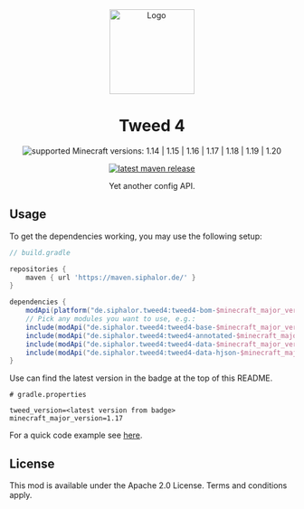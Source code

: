 <div align="center">
    <img src="logo.png?raw=true" alt="Logo" width="150" height="150" />

# Tweed 4

![supported Minecraft versions: 1.14 | 1.15 | 1.16 | 1.17 | 1.18 | 1.19 | 1.20](https://img.shields.io/badge/support%20for%20MC-1.14%20%7C%201.15%20%7C%201.16%20%7C%201.17%20%7C%201.18%20%7C%201.19%20%7C%201.20-%2356AD56?style=for-the-badge)


[![latest maven release](https://img.shields.io/maven-metadata/v?color=0f9fbc&metadataUrl=https%3A%2F%2Fmaven.siphalor.de%2Fde%2Fsiphalor%2Ftweed4%2Ftweed4-bom-1.17%2Fmaven-metadata.xml&style=flat-square)](https://maven.siphalor.de/de/siphalor/tweed4/)

Yet another config API.

</div>

## Usage

To get the dependencies working, you may use the following setup:
```groovy
// build.gradle

repositories {
	maven { url 'https://maven.siphalor.de/' }
}

dependencies {
	modApi(platform("de.siphalor.tweed4:tweed4-bom-$minecraft_major_version:$tweed_version"))
	// Pick any modules you want to use, e.g.:
	include(modApi("de.siphalor.tweed4:tweed4-base-$minecraft_major_version"))
	include(modApi("de.siphalor.tweed4:tweed4-annotated-$minecraft_major_version"))
	include(modApi("de.siphalor.tweed4:tweed4-data-$minecraft_major_version"))
	include(modApi("de.siphalor.tweed4:tweed4-data-hjson-$minecraft_major_version"))
}
```

Use can find the latest version in the badge at the top of this README.
```properties
# gradle.properties

tweed_version=<latest version from badge>
minecraft_major_version=1.17
```

For a quick code example see [here](tweed-testmod/src/main/java/de/siphalor/tweedtest/Config.java).

## License

This mod is available under the Apache 2.0 License. Terms and conditions apply.
